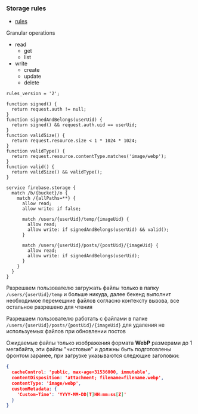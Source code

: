 ### Storage rules

- [rules](https://firebase.google.com/docs/storage/security/rules-conditions)

Granular operations

- read
  - get
  - list
- write
  - create
  - update
  - delete

``` cel
rules_version = '2';

function signed() {
  return request.auth != null;
}
function signedAndBelongs(userUid) {
  return signed() && request.auth.uid == userUid;
}
function validSize() {
  return request.resource.size < 1 * 1024 * 1024;
}
function validType() {
  return request.resource.contentType.matches('image/webp');
}
function valid() {
  return validSize() && validType();
}

service firebase.storage {
  match /b/{bucket}/o {
    match /{allPaths=**} {
      allow read;
      allow write: if false;
      
      match /users/{userUid}/temp/{imageUid} {
        allow read;
        allow write: if signedAndBelongs(userUid) && valid();
      }
      
      match /users/{userUid}/posts/{postUid}/{imageUid} {
        allow read;
        allow write: if signedAndBelongs(userUid);
      }
    }
  }
}
```

Разрешаем пользователю загружать файлы только в папку `/users/{userUid}/temp` и больше никуда, далее бекенд выполнит необходимое перемещние файлов согласно контексту вызова,  все остальное разрешено для чтения

Разрешаем пользователю работать с файлами в папке `/users/{userUid}/posts/{postUid}/{imageUid}` для удаления не используемых файлов при обновлении постов

Ожидаемые файлы только изображения формата **WebP** размерами до 1 мегабайта, эти файлы "чистовые" и должны быть подготовлены фронтом заранее, при загрузке указываются следющие заголовки:

``` json
{
  cacheControl: 'public, max-age=31536000, immutable',
  contentDisposition: 'attachment; filename=filename.webp',
  contentType: 'image/webp',
  customMetadata: {
    'Custom-Time': 'YYYY-MM-DD[T]HH:mm:ss[Z]'
  }
}
```
